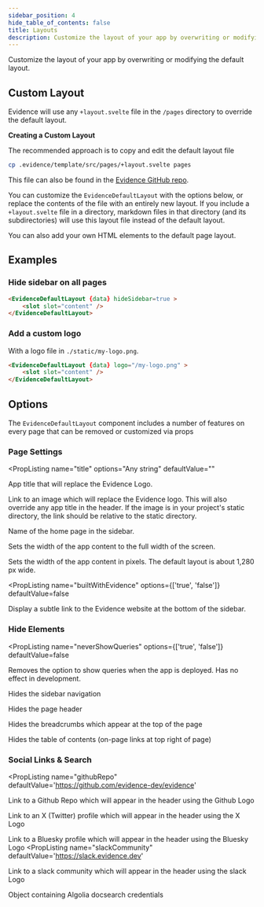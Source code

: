 ```yaml
---
sidebar_position: 4
hide_table_of_contents: false
title: Layouts
description: Customize the layout of your app by overwriting or modifying the default layout.
---
```


Customize the layout of your app by overwriting or modifying the default layout.

## Custom Layout 

Evidence will use any `+layout.svelte` file in the `/pages` directory to override the default layout.

<Alert status=info>
<b>Creating a Custom Layout</b>

The recommended approach is to copy and edit the default layout file

```bash
cp .evidence/template/src/pages/+layout.svelte pages
```

This file can also be found in the [Evidence GitHub repo](https://github.com/evidence-dev/evidence/blob/main/sites/example-project/src/pages/+layout.svelte).
</Alert>

You can customize the `EvidenceDefaultLayout` with the options below, or replace the contents of the file with an entirely new layout. If you include a `+layout.svelte` file in a directory, markdown files in that directory (and its subdirectories) will use this layout file instead of the default layout.

You can also add your own HTML elements to the default page layout.

## Examples

### Hide sidebar on all pages

```html
<EvidenceDefaultLayout {data} hideSidebar=true >
	<slot slot="content" />
</EvidenceDefaultLayout>
```

### Add a custom logo

With a logo file in  `./static/my-logo.png`.

```html
<EvidenceDefaultLayout {data} logo="/my-logo.png" >
	<slot slot="content" />
</EvidenceDefaultLayout>
```

## Options

The `EvidenceDefaultLayout` component includes a number of features on every page that can be removed or customized via props

### Page Settings


<PropListing
    name="title"
    options="Any string"
    defaultValue=""
>

App title that will replace the Evidence Logo.

</PropListing>
<PropListing
    name="logo"
    options="/logo.png"
    defaultValue=""
>

Link to an image which will replace the Evidence logo. This will also override any app title in the header. If the image is in your project's static directory, the link should be relative to the static directory.

</PropListing>
<PropListing
    name="homePageName"
    options="Any string"
    defaultValue=Home
>

Name of the home page in the sidebar.

</PropListing>
<PropListing
    name="fullWidth"
    options={['true', 'false']}
    defaultValue=false
>

Sets the width of the app content to the full width of the screen.

</PropListing>
<PropListing
    name="maxWidth"
    options="Any number"
    defaultValue=""
>

Sets the width of the app content in pixels. The default layout is about 1,280 px wide.

</PropListing>

<PropListing
    name="builtWithEvidence"
    options={['true', 'false']}
    defaultValue=false
>

Display a subtle link to the Evidence website at the bottom of the sidebar.

</PropListing>

### Hide Elements

<PropListing
    name="neverShowQueries"
    options={['true', 'false']}
    defaultValue=false
>

Removes the option to show queries when the app is deployed. Has no effect in development.

</PropListing>
<PropListing
    name="hideSidebar"
    options={['true', 'false']}
    defaultValue=false
>

Hides the sidebar navigation

</PropListing>
<PropListing
    name="hideHeader"
    options={['true', 'false']}
    defaultValue=false
>

Hides the page header

</PropListing>
<PropListing
    name="hideBreadcrumbs"
    options={['true', 'false']}
    defaultValue=false
>

Hides the breadcrumbs which appear at the top of the page

</PropListing>
<PropListing
    name="hideTOC"
    options={['true', 'false']}
    defaultValue=false
>

Hides the table of contents (on-page links at top right of page)

</PropListing>

### Social Links & Search

<PropListing
    name="githubRepo"
    defaultValue='https://github.com/evidence-dev/evidence'
>

Link to a Github Repo which will appear in the header using the Github Logo

</PropListing>
<PropListing
    name="xProfile"
    defaultValue='https://twitter.com/evidence_dev'
>

Link to an X (Twitter) profile which will appear in the header using the X Logo

</PropListing>
<PropListing
    name="blueskyProfile"
    defaultValue='https://bsky.app/profile/evidence.dev'
>

Link to a Bluesky profile which will appear in the header using the Bluesky Logo
</PropListing>
<PropListing
    name="slackCommunity"
    defaultValue='https://slack.evidence.dev'
>

Link to a slack community which will appear in the header using the slack Logo

</PropListing>
<PropListing
    name="algolia"
    options="{`{{appId: 'xxx', apiKey: 'xxx', indexName: 'xxx'}}`}"
    defaultValue=""
>

Object containing Algolia docsearch credentials

</PropListing>
